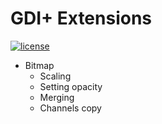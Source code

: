 # GDI+ Extensions
[![license](https://img.shields.io/github/license/mashape/apistatus.svg?style=flat-square)]()

- Bitmap
  - Scaling
  - Setting opacity
  - Merging
  - Channels copy